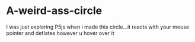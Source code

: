 # A-weird-ass-circle
I was just exploring P5js when i made this circle...it reacts with your mouse pointer and deflates however u hover over it
